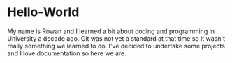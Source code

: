 # Hello-World
My name is Rowan and I learned a bit about coding and programming in University a decade ago. Git was not yet a standard at that time so it wasn't really something we learned to do. I've decided to undertake some projects and I love documentation so here we are.
